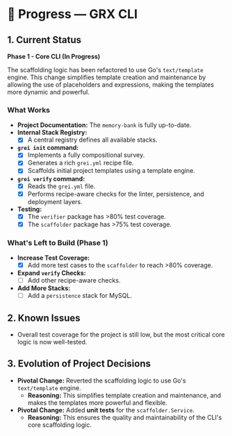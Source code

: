 # 📘 Progress — GRX CLI

## 1. Current Status
**Phase 1 - Core CLI (In Progress)**

The scaffolding logic has been refactored to use Go's `text/template` engine. This change simplifies template creation and maintenance by allowing the use of placeholders and expressions, making the templates more dynamic and powerful.

### What Works
- **Project Documentation:** The `memory-bank` is fully up-to-date.
- **Internal Stack Registry:**
  - [x] A central registry defines all available stacks.
- **`grei init` command:**
  - [x] Implements a fully compositional survey.
  - [x] Generates a rich `grei.yml` recipe file.
  - [x] Scaffolds initial project templates using a template engine.
- **`grei verify` command:**
  - [x] Reads the `grei.yml` file.
  - [x] Performs recipe-aware checks for the linter, persistence, and deployment layers.
- **Testing:**
    - [x] The `verifier` package has >80% test coverage.
    - [x] The `scaffolder` package has >75% test coverage.

### What's Left to Build (Phase 1)
- **Increase Test Coverage:**
    - [x] Add more test cases to the `scaffolder` to reach >80% coverage.
- **Expand `verify` Checks:**
  - [ ] Add other recipe-aware checks.
- **Add More Stacks:**
    - [ ] Add a `persistence` stack for MySQL.

## 2. Known Issues
- Overall test coverage for the project is still low, but the most critical core logic is now well-tested.

## 3. Evolution of Project Decisions
- **Pivotal Change:** Reverted the scaffolding logic to use Go's `text/template` engine.
  - **Reasoning:** This simplifies template creation and maintenance, and makes the templates more powerful and flexible.
- **Pivotal Change:** Added **unit tests** for the `scaffolder.Service`.
  - **Reasoning:** This ensures the quality and maintainability of the CLI's core scaffolding logic.
